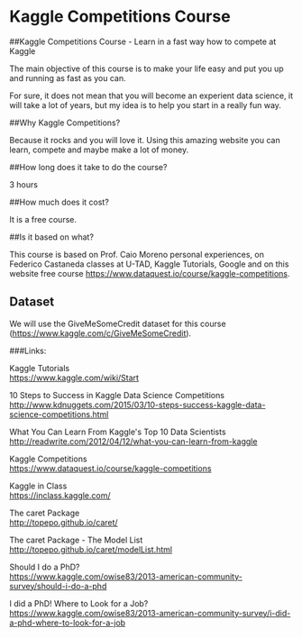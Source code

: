 # Kaggle Competitions Course

##Kaggle Competitions Course - Learn in a fast way how to compete at Kaggle

The main objective of this course is to make your life easy and put you up and running as fast as you can.

For sure, it does not mean that you will become an experient data science, it will take a lot of years, but my idea is to help you start in a really fun way.

##Why Kaggle Competitions?

Because it rocks and you will love it. Using this amazing website you can learn, compete and maybe make a lot of money.

##How long does it take to do the course?

3 hours

##How much does it cost?

It is a free course.

##Is it based on what?

This course is based on Prof. Caio Moreno personal experiences, on Federico Castaneda classes at U-TAD, Kaggle Tutorials, Google and on this website free course https://www.dataquest.io/course/kaggle-competitions.

## Dataset 

We will use the GiveMeSomeCredit dataset for this course (https://www.kaggle.com/c/GiveMeSomeCredit).

###Links:

Kaggle Tutorials<BR>
https://www.kaggle.com/wiki/Start<BR>

10 Steps to Success in Kaggle Data Science Competitions<BR>
http://www.kdnuggets.com/2015/03/10-steps-success-kaggle-data-science-competitions.html<BR>

What You Can Learn From Kaggle's Top 10 Data Scientists<BR> 
http://readwrite.com/2012/04/12/what-you-can-learn-from-kaggle<BR>

Kaggle Competitions<BR>
https://www.dataquest.io/course/kaggle-competitions<BR>

Kaggle in Class<BR>
https://inclass.kaggle.com/<BR>

The caret Package<BR>
http://topepo.github.io/caret/<BR>

The caret Package - The Model List<BR>
http://topepo.github.io/caret/modelList.html<BR>

Should I do a PhD?<BR>
https://www.kaggle.com/owise83/2013-american-community-survey/should-i-do-a-phd<BR>

I did a PhD! Where to Look for a Job?<BR>
https://www.kaggle.com/owise83/2013-american-community-survey/i-did-a-phd-where-to-look-for-a-job<BR>
